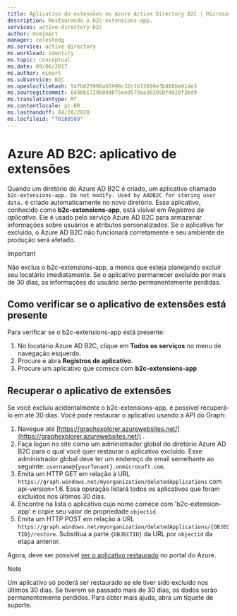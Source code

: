```yaml
---
title: Aplicativo de extensões no Azure Active Directory B2C | Microsoft Docs
description: Restaurando o b2c-extensions-app.
services: active-directory-b2c
author: msmimart
manager: celestedg
ms.service: active-directory
ms.workload: identity
ms.topic: conceptual
ms.date: 09/06/2017
ms.author: mimart
ms.subservice: B2C
ms.openlocfilehash: 547b625996a65999c32c1b73699e3b408be01de3
ms.sourcegitcommit: 849bb1729b89d075eed579aa36395bf4d29f3bd9
ms.translationtype: MT
ms.contentlocale: pt-BR
ms.lasthandoff: 04/28/2020
ms.locfileid: "78188589"
---
```

# <a name="azure-ad-b2c-extensions-app"></a>Azure AD B2C: aplicativo de extensões

Quando um diretório do Azure AD B2C é criado, um aplicativo chamado `b2c-extensions-app. Do not modify. Used by AADB2C for storing user data.` é criado automaticamente no novo diretório. Esse aplicativo, conhecido como **b2c-extensions-app**, está visível em *Registros de aplicativo*. Ele é usado pelo serviço Azure AD B2C para armazenar informações sobre usuários e atributos personalizados. Se o aplicativo for excluído, o Azure AD B2C não funcionará corretamente e seu ambiente de produção será afetado.

> [!IMPORTANT]
> Não exclua o b2c-extensions-app, a menos que esteja planejando excluir seu locatário imediatamente. Se o aplicativo permanecer excluído por mais de 30 dias, as informações do usuário serão permanentemente perdidas.

## <a name="verifying-that-the-extensions-app-is-present"></a>Como verificar se o aplicativo de extensões está presente

Para verificar se o b2c-extensions-app está presente:

1. No locatário Azure AD B2C, clique em **Todos os serviços** no menu de navegação esquerdo.
1. Procure e abra **Registros de aplicativo**.
1. Procure um aplicativo que comece com **b2c-extensions-app**

## <a name="recover-the-extensions-app"></a>Recuperar o aplicativo de extensões

Se você excluiu acidentalmente o b2c-extensions-app, é possível recuperá-lo em até 30 dias. Você pode restaurar o aplicativo usando a API do Graph:

1. Navegue até [https://graphexplorer.azurewebsites.net/](https://graphexplorer.azurewebsites.net/) .
1. Faça logon no site como um administrador global do diretório Azure AD B2C para o qual você quer restaurar o aplicativo excluído. Esse administrador global deve ter um endereço de email semelhante ao seguinte: `username@{yourTenant}.onmicrosoft.com`.
1. Emita um HTTP GET em relação à URL `https://graph.windows.net/myorganization/deletedApplications` com api-version=1.6. Essa operação listará todos os aplicativos que foram excluídos nos últimos 30 dias.
1. Encontre na lista o aplicativo cujo nome comece com 'b2c-extension-app' e copie seu valor de propriedade `objectid`.
1. Emita um HTTP POST em relação à URL `https://graph.windows.net/myorganization/deletedApplications/{OBJECTID}/restore`. Substitua a parte `{OBJECTID}` da URL por `objectid` da etapa anterior.

Agora, deve ser possível [ver o aplicativo restaurado](#verifying-that-the-extensions-app-is-present) no portal do Azure.

> [!NOTE]
> Um aplicativo só poderá ser restaurado se ele tiver sido excluído nos últimos 30 dias. Se tiverem se passado mais de 30 dias, os dados serão permanentemente perdidos. Para obter mais ajuda, abra um tíquete de suporte.
